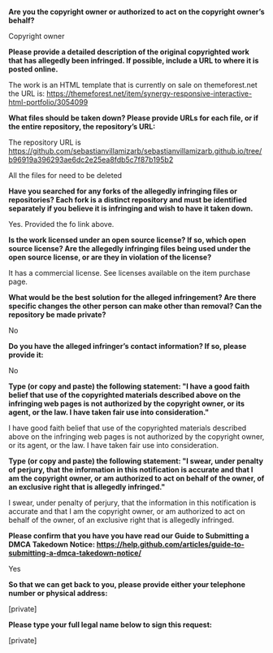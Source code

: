 **Are you the copyright owner or authorized to act on the copyright owner’s behalf?**

Copyright owner

**Please provide a detailed description of the original copyrighted work that has allegedly been infringed. If possible, include a URL to where it is posted online.**

The work is an HTML template that is currently on sale on themeforest.net the URL is: https://themeforest.net/item/synergy-responsive-interactive-html-portfolio/3054099

**What files should be taken down? Please provide URLs for each file, or if the entire repository, the repository’s URL:**

The repository URL is https://github.com/sebastianvillamizarb/sebastianvillamizarb.github.io/tree/b96919a396293ae6dc2e25ea8fdb5c7f87b195b2

All the files for need to be deleted

**Have you searched for any forks of the allegedly infringing files or repositories? Each fork is a distinct repository and must be identified separately if you believe it is infringing and wish to have it taken down.**

Yes. Provided the fo link above.

**Is the work licensed under an open source license? If so, which open source license? Are the allegedly infringing files being used under the open source license, or are they in violation of the license?**

It has a commercial license. See licenses available on the item purchase page.

**What would be the best solution for the alleged infringement? Are there specific changes the other person can make other than removal? Can the repository be made private?**

No

**Do you have the alleged infringer’s contact information? If so, please provide it:**

No

**Type (or copy and paste) the following statement: "I have a good faith belief that use of the copyrighted materials described above on the infringing web pages is not authorized by the copyright owner, or its agent, or the law. I have taken fair use into consideration."**

I have good faith belief that use of the copyrighted materials described above on the infringing web pages is not authorized by the copyright owner, or its agent, or the law. I have taken fair use into consideration.

**Type (or copy and paste) the following statement: "I swear, under penalty of perjury, that the information in this notification is accurate and that I am the copyright owner, or am authorized to act on behalf of the owner, of an exclusive right that is allegedly infringed."**

I swear, under penalty of perjury, that the information in this notification is accurate and that I am the copyright owner, or am authorized to act on behalf of the owner, of an exclusive right that is allegedly infringed.

**Please confirm that you have you have read our Guide to Submitting a DMCA Takedown Notice: https://help.github.com/articles/guide-to-submitting-a-dmca-takedown-notice/** 

Yes

**So that we can get back to you, please provide either your telephone number or physical address:**

[private]

**Please type your full legal name below to sign this request:**

[private]
